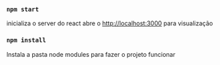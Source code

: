 
### `npm start`

inicializa o server do react
abre o [http://localhost:3000](http://localhost:3000) para visualização

### `npm install`

Instala a pasta node modules para fazer o projeto funcionar

